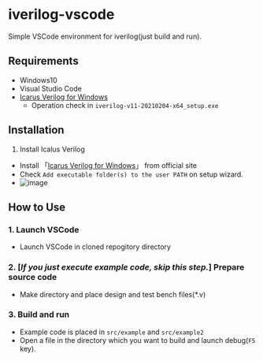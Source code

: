 # iverilog-vscode
Simple VSCode environment for iverilog(just build and run).

## Requirements
- Windows10
- Visual Studio Code
- [Icarus Verilog for Windows](http://bleyer.org/icarus/)
  - Operation check in `iverilog-v11-20210204-x64_setup.exe`
## Installation
1. Install Icalus Verilog
- Install 「[Icarus Verilog for Windows](http://bleyer.org/icarus/)」 from official site
- Check `Add executable folder(s) to the user PATH` on setup wizard.
- ![image](https://user-images.githubusercontent.com/52093236/114260188-35564d00-9a0e-11eb-9685-a48f76425268.png)
## How to Use
### 1. Launch VSCode
- Launch VSCode in cloned repogitory directory

### 2. [*If you just execute example code, skip this step.*] Prepare source code
- Make directory and place design and test bench files(*.v)

### 3. Build and run
- Example code is placed in `src/example` and  `src/example2`
- Open a file in the directory which you want to build and launch debug(`F5` key).